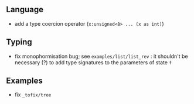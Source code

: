 ## Language

- add a type coercion operator (`x:unsigned<8> ... (x as int)`)

## Typing

- fix monophormisation bug; see `examples/list/list_rev` : it shouldn't be necessary (?) to add type
  signatures to the parameters of state `f` 

## Examples

- fix `_tofix/tree` 
